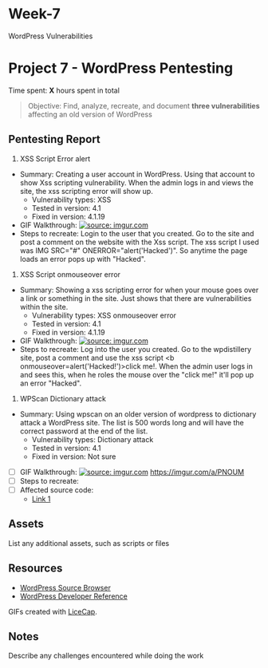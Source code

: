 # Week-7
WordPress Vulnerabilities
# Project 7 - WordPress Pentesting

Time spent: **X** hours spent in total

> Objective: Find, analyze, recreate, and document **three vulnerabilities** affecting an old version of WordPress

## Pentesting Report

1. XSS Script Error alert
  - Summary: Creating a user account in WordPress. Using that account to show Xss scripting vulnerability. When the admin logs in and views the site, the xss scripting error will show up. 
    - Vulnerability types: XSS
    - Tested in version: 4.1
    - Fixed in version: 4.1.19
  - GIF Walkthrough: <a href="https://imgur.com/Bg0UP7p"><img src="https://i.imgur.com/Bg0UP7p.gif" title="source: imgur.com" /></a>
  - Steps to recreate: Login to the user that you created. Go to the site and post a comment on the website with the Xss script. The xss script I used was IMG SRC="#" ONERROR="alert('Hacked')". So anytime the page loads an error pops up with "Hacked". 
1. XSS Script onmouseover error
  - Summary: Showing a xss scripting error for when your mouse goes over a link or something in the site. Just shows that there are vulnerabilities within the site.
    - Vulnerability types: XSS onmouseover error
    - Tested in version: 4.1
    - Fixed in version: 4.1.19
  - GIF Walkthrough: <a href="https://imgur.com/lczgS4h"><img src="https://i.imgur.com/lczgS4h.gif" title="source: imgur.com" /></a>
  - Steps to recreate: Log into the user you created. Go to the wpdistillery site, post a comment and use the xss script <b onmouseover=alert('Hacked!')>click me!</b>. When the admin user logs in and sees this, when he roles the mouse over the "click me!" it'll pop up an error "Hacked". 
1. WPScan Dictionary attack
  - Summary: Using wpscan on an older version of wordpress to dictionary attack a WordPress site. The list is 500 words long and will have the correct password at the end of the list. 
    - Vulnerability types: Dictionary attack
    - Tested in version: 4.1
    - Fixed in version: Not sure
  - [ ] GIF Walkthrough: <a href="https://imgur.com/PNOUM"><img src="https://i.imgur.com/PNOUM.gif" title="source: imgur.com" /></a>
  https://imgur.com/a/PNOUM
  - [ ] Steps to recreate: 
  - [ ] Affected source code:
    - [Link 1](https://core.trac.wordpress.org/browser/tags/version/src/source_file.php)


## Assets

List any additional assets, such as scripts or files

## Resources

- [WordPress Source Browser](https://core.trac.wordpress.org/browser/)
- [WordPress Developer Reference](https://developer.wordpress.org/reference/)

GIFs created with [LiceCap](http://www.cockos.com/licecap/).

## Notes

Describe any challenges encountered while doing the work
